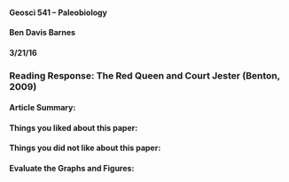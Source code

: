 #### Geosci 541 – Paleobiology
#### Ben Davis Barnes
#### 3/21/16

### Reading Response: The Red Queen and Court Jester (Benton, 2009)


#### Article Summary:

  

#### Things you liked about this paper:
  
  

#### Things you did not like about this paper:



#### Evaluate the Graphs and Figures:

